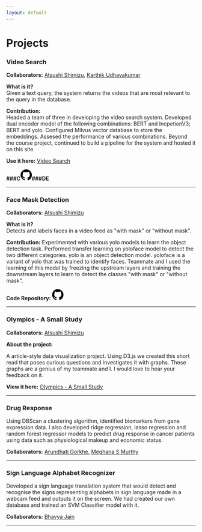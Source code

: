 ```yaml
---
layout: default
---
```


# Projects
### Video Search  

**Collaborators:** <a href="https://www.linkedin.com/in/atsushi-shimizu/">Atsushi Shimizu</a>, <a href="https://www.linkedin.com/in/karthikudhay/">Karthik Udhayakumar</a>  

**What is it?**  
Given a text query, the system returns the videos that are most relevant to the query in the database.

**Contribution:**  
Headed a team of three in developing the video search system. Developed dual encoder model of the following combinations: BERT and IncpetionV3; BERT and yolo. Configured Milvus vector database to store the embeddings. Assesed the performance of various combinations. Beyond the course project, continued to build a pipeline for the system and hosted it on this site. 

**Use it here:** <a href="https://ansidd.github.io/video_search.html">Video Search</a>  

**###C**<a href="https://github.com/arjunnyu/video-search-dl"><img src="assets/bin/github.png" width="30" /></a>**###DE**

---
### Face Mask Detection  


**Collaborators:** <a href="https://www.linkedin.com/in/atsushi-shimizu/">Atsushi Shimizu</a>  

**What is it?**  
Detects and labels faces in a video feed as "with mask" or "without mask".

**Contribution:**
Experimented with various yolo models to learn the object detection task. Performed transfer learning on yoloface model to detect the two different categories. yolo is an object detection model. yoloface is a variant of yolo that was trained to identify faces. Teammate and I used the learning of this model by freezing the upstream layers and training the downstream layers to learn to detect the classes "with mask" or "without mask".

**Code Repository:** <a href="https://github.com/satsushi0/CSGY6923-ML"><img src="assets/bin/github.png" width="30" /></a>


---
### Olympics - A Small Study  

**Collaborators:** <a href="https://www.linkedin.com/in/atsushi-shimizu/">Atsushi Shimizu</a>

**About the project:**

A article-style data visualization project. Using D3.js we created this short read that poses curious questions and investigates it with graphs. These graphs are a genius of my teammate and I. I would love to hear your feedback on it. 

**View it here:** <a href="https://observablehq.com/@satsushi0/the-olympic-games-a-small-study">Olympics - A Small Study</a>

---

### Drug Response  

Using DBScan a clustering algorithm, identified biomarkers from gene expression data. I also developed ridge regression, lasso regression and random forest regressor models to predict drug response in cancer patients using data such as physiological makeup and economic status.

**Collaborators:** <a href="https://www.linkedin.com/in/arundhati-g/">Arundhati Gorkhe</a>, <a href="https://www.linkedin.com/in/meghana-murthy-26a947150/">Meghana S Murthy</a>

---

### Sign Language Alphabet Recognizer  

Developed a sign language translation system that would detect and recognise the signs representing alphabets in sign language made in a webcam feed and outputs it on the screen. We had created our own database and trained an SVM Classifier model with it.

**Collaborators:** <a href="https://www.linkedin.com/in/bhavya-97/">Bhavya Jain</a>  

---


